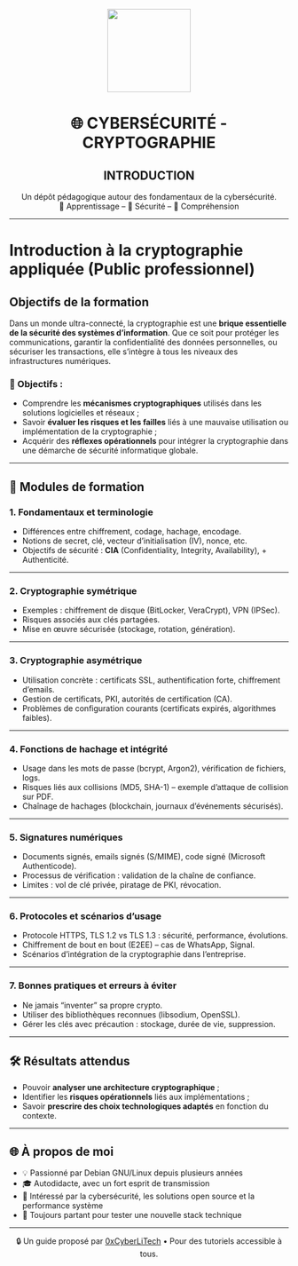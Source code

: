 <p align="center">
  <img src="https://avatars.githubusercontent.com/u/167217017?s=400&u=d983b9423c4eb8cdb9bfe8b14f505be5c894d6bc&v=4" width="150" />
</p>

<h1 align="center">🌐 CYBERSÉCURITÉ - CRYPTOGRAPHIE</h1>
<h2 align="center"> INTRODUCTION</h2>

<p align="center">
  Un dépôt pédagogique autour des fondamentaux de la cybersécurité.<br>
  📘 Apprentissage – 🔐 Sécurité – 🧠 Compréhension
</p>

---

# Introduction à la cryptographie appliquée (Public professionnel)

## Objectifs de la formation

Dans un monde ultra-connecté, la cryptographie est une **brique essentielle de la sécurité des systèmes d’information**. Que ce soit pour protéger les communications, garantir la confidentialité des données personnelles, ou sécuriser les transactions, elle s’intègre à tous les niveaux des infrastructures numériques.

### 🎯 Objectifs :
- Comprendre les **mécanismes cryptographiques** utilisés dans les solutions logicielles et réseaux ;
- Savoir **évaluer les risques et les failles** liés à une mauvaise utilisation ou implémentation de la cryptographie ;
- Acquérir des **réflexes opérationnels** pour intégrer la cryptographie dans une démarche de sécurité informatique globale.

---

## 📌 Modules de formation

### 1. Fondamentaux et terminologie
- Différences entre chiffrement, codage, hachage, encodage.
- Notions de secret, clé, vecteur d’initialisation (IV), nonce, etc.
- Objectifs de sécurité : **CIA** (Confidentiality, Integrity, Availability), + Authenticité.

---

### 2. Cryptographie symétrique
- Exemples : chiffrement de disque (BitLocker, VeraCrypt), VPN (IPSec).
- Risques associés aux clés partagées.
- Mise en œuvre sécurisée (stockage, rotation, génération).

---

### 3. Cryptographie asymétrique
- Utilisation concrète : certificats SSL, authentification forte, chiffrement d’emails.
- Gestion de certificats, PKI, autorités de certification (CA).
- Problèmes de configuration courants (certificats expirés, algorithmes faibles).

---

### 4. Fonctions de hachage et intégrité
- Usage dans les mots de passe (bcrypt, Argon2), vérification de fichiers, logs.
- Risques liés aux collisions (MD5, SHA-1) – exemple d’attaque de collision sur PDF.
- Chaînage de hachages (blockchain, journaux d’événements sécurisés).

---

### 5. Signatures numériques
- Documents signés, emails signés (S/MIME), code signé (Microsoft Authenticode).
- Processus de vérification : validation de la chaîne de confiance.
- Limites : vol de clé privée, piratage de PKI, révocation.

---

### 6. Protocoles et scénarios d’usage
- Protocole HTTPS, TLS 1.2 vs TLS 1.3 : sécurité, performance, évolutions.
- Chiffrement de bout en bout (E2EE) – cas de WhatsApp, Signal.
- Scénarios d’intégration de la cryptographie dans l’entreprise.

---

### 7. Bonnes pratiques et erreurs à éviter
- Ne jamais “inventer” sa propre crypto.
- Utiliser des bibliothèques reconnues (libsodium, OpenSSL).
- Gérer les clés avec précaution : stockage, durée de vie, suppression.

---

## 🛠️ Résultats attendus

- Pouvoir **analyser une architecture cryptographique** ;
- Identifier les **risques opérationnels** liés aux implémentations ;
- Savoir **prescrire des choix technologiques adaptés** en fonction du contexte.

---

## 🌐 À propos de moi

- 💡 Passionné par Debian GNU/Linux depuis plusieurs années
- 🎓 Autodidacte, avec un fort esprit de transmission
- 🔐 Intéressé par la cybersécurité, les solutions open source et la performance système
- 🧪 Toujours partant pour tester une nouvelle stack technique

---

<p align="center">
  🔒 Un guide proposé par <a href="https://github.com/0xCyberLiTech">0xCyberLiTech</a> • Pour des tutoriels accessible à tous.
</p>


